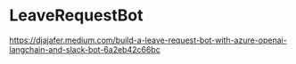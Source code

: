 # LeaveRequestBot
https://djajafer.medium.com/build-a-leave-request-bot-with-azure-openai-langchain-and-slack-bot-6a2eb42c66bc
